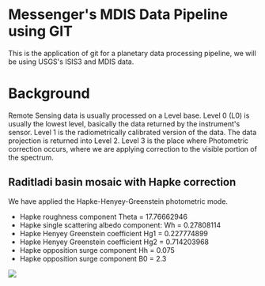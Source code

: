 # Messenger's MDIS Data Pipeline using GIT

This is the application of git for a planetary data processing pipeline, we will be using USGS's ISIS3 and MDIS data.

# Background

Remote Sensing data is usually processed on a Level base.  Level 0 (L0) is usually the lowest level, basically the data returned by the instrument's sensor.  Level 1 is the radiometrically calibrated version of the data. The data projection is returned into Level 2.  Level 3 is the place where Photometric correction occurs, where we are applying correction to the visible portion of the spectrum.  


## Raditladi basin mosaic with Hapke correction

We have applied the Hapke-Henyey-Greenstein photometric mode.  
 * Hapke roughness component Theta = 17.76662946
 * Hapke single scattering albedo component: Wh = 0.27808114
 * Hapke Henyey Greenstein coefficient Hg1 = 0.227774899
 * Hapke Henyey Greenstein coefficient Hg2 = 0.714203968
 * Hapke opposition surge component Hh = 0.075 
 * Hapke opposition surge component B0 = 2.3 


![](processing/RaditladiBasin.png)
